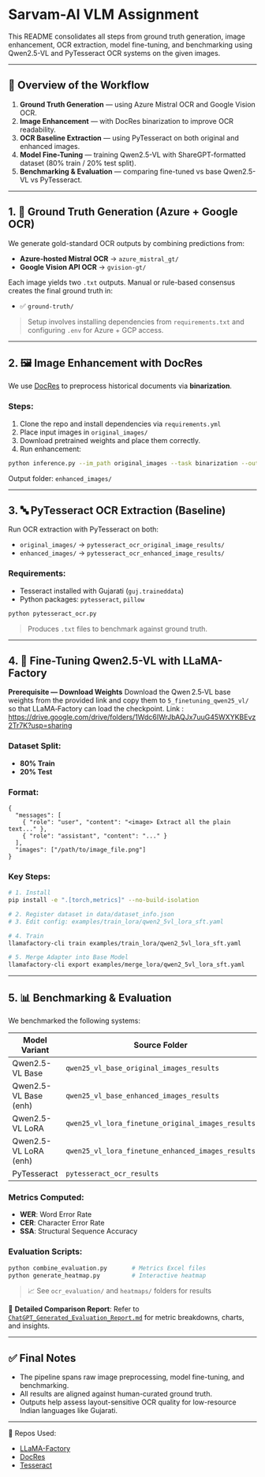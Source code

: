 # Sarvam-AI VLM Assignment

This README consolidates all steps from ground truth generation, image enhancement, OCR extraction, model fine-tuning, and benchmarking using Qwen2.5-VL and PyTesseract OCR systems on the given images.

---

## 🔄 Overview of the Workflow

1. **Ground Truth Generation** — using Azure Mistral OCR and Google Vision OCR.
2. **Image Enhancement** — with DocRes binarization to improve OCR readability.
3. **OCR Baseline Extraction** — using PyTesseract on both original and enhanced images.
4. **Model Fine-Tuning** — training Qwen2.5-VL with ShareGPT-formatted dataset (80% train / 20% test split).
5. **Benchmarking & Evaluation** — comparing fine-tuned vs base Qwen2.5-VL vs PyTesseract.

---

## 1. 🧾 Ground Truth Generation (Azure + Google OCR)

We generate gold-standard OCR outputs by combining predictions from:

* **Azure-hosted Mistral OCR**  → `azure_mistral_gt/`
* **Google Vision API OCR**     → `gvision-gt/`

Each image yields two `.txt` outputs. Manual or rule-based consensus creates the final ground truth in:

* ✅ `ground-truth/`

> Setup involves installing dependencies from `requirements.txt` and configuring `.env` for Azure + GCP access.

---

## 2. 🖼️ Image Enhancement with DocRes

We use [DocRes](https://github.com/ZZZHANG-jx/DocRes) to preprocess historical documents via **binarization**.

### Steps:

1. Clone the repo and install dependencies via `requirements.yml`
2. Place input images in `original_images/`
3. Download pretrained weights and place them correctly.
4. Run enhancement:

```bash
python inference.py --im_path original_images --task binarization --out_folder enhanced_images
```

Output folder: `enhanced_images/`

---

## 3. 🔤 PyTesseract OCR Extraction (Baseline)

Run OCR extraction with PyTesseract on both:

* `original_images/` → `pytesseract_ocr_original_image_results/`
* `enhanced_images/` → `pytesseract_ocr_enhanced_image_results/`

### Requirements:

* Tesseract installed with Gujarati (`guj.traineddata`)
* Python packages: `pytesseract`, `pillow`

```bash
python pytesseract_ocr.py
```

> Produces `.txt` files to benchmark against ground truth.

---

## 4. 🧠 Fine-Tuning Qwen2.5-VL with LLaMA-Factory

**Prerequisite — Download Weights**
Download the Qwen 2.5‑VL base weights from the provided link and copy them to `5_finetuning_qwen25_vl/` so that LLaMA‑Factory can load the checkpoint.
Link : https://drive.google.com/drive/folders/1Wdc6IWrJbAQJx7uuG45WXYKBEvz2Tr7K?usp=sharing

### Dataset Split:

* **80% Train**
* **20% Test**

### Format:

```jsonc
{
  "messages": [
    { "role": "user", "content": "<image> Extract all the plain text..." },
    { "role": "assistant", "content": "..." }
  ],
  "images": ["/path/to/image_file.png"]
}
```

### Key Steps:

```bash
# 1. Install
pip install -e ".[torch,metrics]" --no-build-isolation

# 2. Register dataset in data/dataset_info.json
# 3. Edit config: examples/train_lora/qwen2_5vl_lora_sft.yaml

# 4. Train
llamafactory-cli train examples/train_lora/qwen2_5vl_lora_sft.yaml

# 5. Merge Adapter into Base Model
llamafactory-cli export examples/merge_lora/qwen2_5vl_lora_sft.yaml
```

---

## 5. 📊 Benchmarking & Evaluation

We benchmarked the following systems:

| Model Variant         | Source Folder                                     |
| --------------------- | ------------------------------------------------- |
| Qwen2.5-VL Base       | `qwen25_vl_base_original_images_results`          |
| Qwen2.5-VL Base (enh) | `qwen25_vl_base_enhanced_images_results`          |
| Qwen2.5-VL LoRA       | `qwen25_vl_lora_finetune_original_images_results` |
| Qwen2.5-VL LoRA (enh) | `qwen25_vl_lora_finetune_enhanced_images_results` |
| PyTesseract           | `pytesseract_ocr_results`                         |

### Metrics Computed:

* **WER**: Word Error Rate
* **CER**: Character Error Rate
* **SSA**: Structural Sequence Accuracy

### Evaluation Scripts:

```bash
python combine_evaluation.py       # Metrics Excel files
python generate_heatmap.py         # Interactive heatmap
```

> 📈 See `ocr_evaluation/` and `heatmaps/` folders for results

📄 **Detailed Comparison Report**:
Refer to [`ChatGPT_Generated_Evaluation_Report.md`](ChatGPT_Generated_Evaluation_Report.md) for metric breakdowns, charts, and insights.

---

## ✅ Final Notes

* The pipeline spans raw image preprocessing, model fine-tuning, and benchmarking.
* All results are aligned against human-curated ground truth.
* Outputs help assess layout-sensitive OCR quality for low-resource Indian languages like Gujarati.

---

🔗 Repos Used:

* [LLaMA-Factory](https://github.com/hiyouga/LLaMA-Factory)
* [DocRes](https://github.com/ZZZHANG-jx/DocRes)
* [Tesseract](https://github.com/tesseract-ocr/tesseract)


